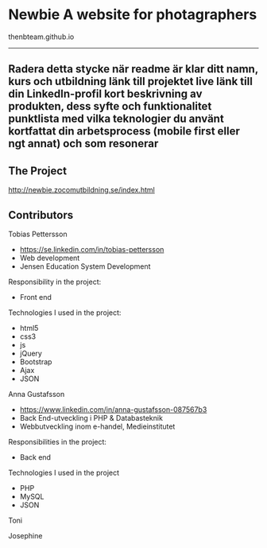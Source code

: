 # Newbie A website for photagraphers 
thenbteam.github.io

--------
Radera detta stycke när readme är klar
ditt namn, kurs och utbildning
länk till projektet live
länk till din LinkedIn-profil
kort beskrivning av produkten, dess syfte och funktionalitet
punktlista med vilka teknologier du använt
kortfattat din arbetsprocess (mobile first eller ngt annat) och som resonerar 
---------

The Project
-----------
http://newbie.zocomutbildning.se/index.html

Contributors
------------
Tobias Pettersson 
  - https://se.linkedin.com/in/tobias-pettersson
  - Web development
  - Jensen Education System Development

Responsibility in the project:
  - Front end
  
Technologies I used in the project: 
  - html5 
  - css3 
  - js
  - jQuery
  - Bootstrap
  - Ajax
  - JSON



Anna Gustafsson
  - https://www.linkedin.com/in/anna-gustafsson-087567b3
  - Back End-utveckling i PHP & Databasteknik
  - Webbutveckling inom e-handel, Medieinstitutet

Responsibilities in the project:
  - Back end

Technologies I used in the project
  - PHP
  - MySQL
  - JSON


Toni


Josephine




  
